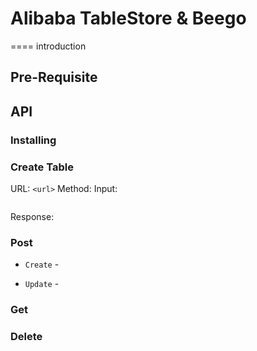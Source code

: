 # Alibaba TableStore & Beego
====
introduction

## Pre-Requisite

## API

### Installing


### Create Table

URL:    `<url>`
Method:
Input:
```sh

```
Response:

### Post
- `Create` -

- `Update` -

### Get

### Delete